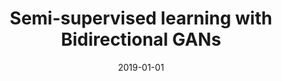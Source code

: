 ---
# Documentation: https://wowchemy.com/docs/managing-content/

title: Semi-supervised learning with Bidirectional GANs
subtitle: ''
summary: ''
authors:
- Maciej Zamorski
- zieba
tags: []
categories: []
date: '2019-01-01'
lastmod: 2022-10-07T05:50:53Z
featured: false
draft: false

# Featured image
# To use, add an image named `featured.jpg/png` to your page's folder.
# Focal points: Smart, Center, TopLeft, Top, TopRight, Left, Right, BottomLeft, Bottom, BottomRight.
image:
  caption: ''
  focal_point: ''
  preview_only: false

# Projects (optional).
#   Associate this post with one or more of your projects.
#   Simply enter your project's folder or file name without extension.
#   E.g. `projects = ["internal-project"]` references `content/project/deep-learning/index.md`.
#   Otherwise, set `projects = []`.
projects: []
publishDate: '2022-10-07T05:50:52.478929Z'
publication_types:
- '1'
abstract: ''
publication: '*Intelligent Information and Database Systems : 11th Asian Conference,
  ACIIDS 2019, Yogyakarta, Indonesia, April 8-11, 2019 : proceedings. Pt. 1*'
doi: 10.1007/978-3-030-14799-0_56
---